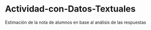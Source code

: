 # Actividad-con-Datos-Textuales
Estimación de la nota de alumnos en base al análisis de las respuestas
